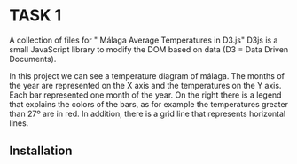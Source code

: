 <H1>TASK 1</H1>
A collection of files for " Málaga Average Temperatures in D3.js"
D3js is a small JavaScript library to modify the DOM based on data (D3 = Data Driven Documents).

In this project we can see a temperature diagram of málaga. The months of the year are represented on the X axis and the temperatures on the Y axis. Each bar represented one month of the year. On the right there is a legend that explains the colors of the bars, as for example the temperatures greater than 27º are in red. In addition, there is a grid line that represents horizontal lines.

<H2>Installation</H2>
